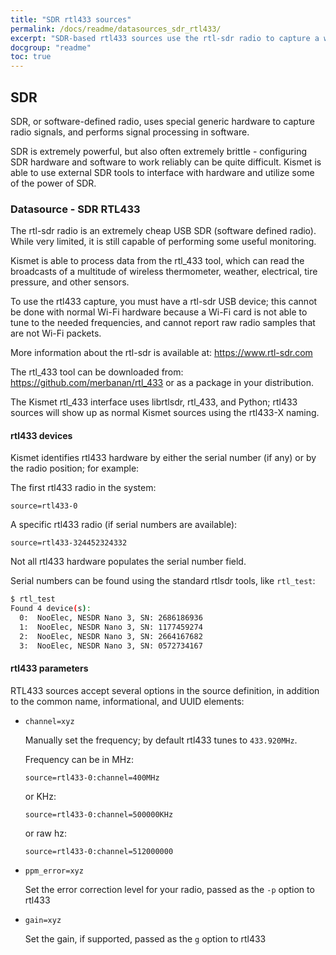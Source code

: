 ```yaml
---
title: "SDR rtl433 sources"
permalink: /docs/readme/datasources_sdr_rtl433/
excerpt: "SDR-based rtl433 sources use the rtl-sdr radio to capture a wide range of sensors, thermometers, and switches."
docgroup: "readme"
toc: true
---
```


## SDR
SDR, or software-defined radio, uses special generic hardware to capture radio signals, and performs signal processing in software.

SDR is extremely powerful, but also often extremely brittle - configuring SDR hardware and software to work reliably can be quite difficult.  Kismet is able to use external SDR tools to interface with hardware and utilize some of the power of SDR.

### Datasource - SDR RTL433
The rtl-sdr radio is an extremely cheap USB SDR (software defined radio).  While very limited, it is still capable of performing some useful monitoring.

Kismet is able to process data from the rtl_433 tool, which can read the broadcasts of a multitude of wireless thermometer, weather, electrical, tire pressure, and other sensors.

To use the rtl433 capture, you must have a rtl-sdr USB device; this cannot be done with normal Wi-Fi hardware because a Wi-Fi card is not able to tune to the needed frequencies, and cannot report raw radio samples that are not Wi-Fi packets.

More information about the rtl-sdr is available at: https://www.rtl-sdr.com

The rtl_433 tool can be downloaded from: https://github.com/merbanan/rtl_433 or as a package in your distribution.

The Kismet rtl_433 interface uses librtlsdr, rtl_433, and Python; rtl433 sources will show up as normal Kismet sources using the rtl433-X naming.

#### rtl433 devices

Kismet identifies rtl433 hardware by either the serial number (if any) or by the radio position; for example:

The first rtl433 radio in the system:

`source=rtl433-0`

A specific rtl433 radio (if serial numbers are available):

`source=rtl433-324452324332`

Not all rtl433 hardware populates the serial number field.

Serial numbers can be found using the standard rtlsdr tools, like `rtl_test`:

```bash
$ rtl_test 
Found 4 device(s):
  0:  NooElec, NESDR Nano 3, SN: 2686186936
  1:  NooElec, NESDR Nano 3, SN: 1177459274
  2:  NooElec, NESDR Nano 3, SN: 2664167682
  3:  NooElec, NESDR Nano 3, SN: 0572734167
```

#### rtl433 parameters
RTL433 sources accept several options in the source definition, in addition to the common name, informational, and UUID elements:

* `channel=xyz`

    Manually set the frequency; by default rtl433 tunes to `433.920MHz`.

    Frequency can be in MHz:

    `source=rtl433-0:channel=400MHz`

    or KHz:

    `source=rtl433-0:channel=500000KHz`

    or raw hz:

    `source=rtl433-0:channel=512000000`

* `ppm_error=xyz`

    Set the error correction level for your radio, passed as the `-p` option to rtl433

* `gain=xyz`

    Set the gain, if supported, passed as the `g` option to rtl433

